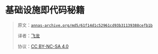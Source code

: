 # 基础设施即代码秘籍

> 原文：[`annas-archive.org/md5/61f14d1c52961cd93b31139388cefb1b`](https://annas-archive.org/md5/61f14d1c52961cd93b31139388cefb1b)
> 
> 译者：[飞龙](https://github.com/wizardforcel)
> 
> 协议：[CC BY-NC-SA 4.0](http://creativecommons.org/licenses/by-nc-sa/4.0/)